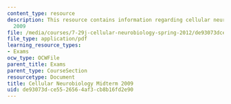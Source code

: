 ```yaml
---
content_type: resource
description: This resource contains information regarding cellular neurobiology midterm
  2009
file: /media/courses/7-29j-cellular-neurobiology-spring-2012/de93073dce5526564af3cb8b16fd2e90_MIT7_29JS12_Midterm09.pdf
file_type: application/pdf
learning_resource_types:
- Exams
ocw_type: OCWFile
parent_title: Exams
parent_type: CourseSection
resourcetype: Document
title: Cellular Neurobiology Midterm 2009
uid: de93073d-ce55-2656-4af3-cb8b16fd2e90
---
```


